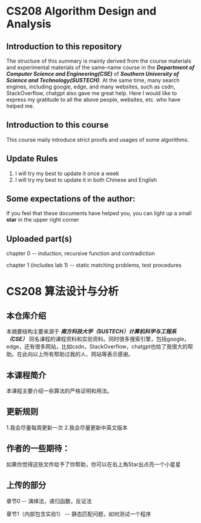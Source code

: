 # CS208 Algorithm Design and Analysis

## Introduction to this repository

The structure of this summary is mainly derived from the course materials and experimental materials of the same-name course in the ***Department of Computer Science and Engineering(CSE)*** of ***Southern University of Science and Technology(SUSTECH)***. At the same time, many search engines, including google, edge, and many websites, such as csdn, StackOverflow, chatgpt also gave me great help. Here I would like to express my gratitude to all the above people, websites, etc. who have helped me.

## Introduction to this course

This course maily introduce strict proofs and usages of some algorithms.

## Update Rules

1. I will try my best to update it once a week
2. I will try my best to update it in both Chinese and English

## Some expectations of the author:

If you feel that these documents have helped you, you can light up a small **star** in the upper right corner

## Uploaded part(s)

chapter 0 -- induction, recursive function and contradiction

chapter 1 (includes lab 1) -- static matching problems, test procedures


# CS208 算法设计与分析

## 本仓库介绍

本摘要结构主要来源于 ***南方科技大学（SUSTECH）计算机科学与工程系（CSE）*** 同名课程的课程资料和实验资料。同时很多搜索引擎，包括google，edge，还有很多网站，比如csdn，StackOverflow，chatgpt也给了我很大的帮助。在此向以上所有帮助过我的人、网站等表示感谢。

## 本课程简介

本课程主要介绍一些算法的严格证明和用法。

## 更新规则

1.我会尽量每周更新一次
2.我会尽量更新中英文版本

## 作者的一些期待：

如果你觉得这些文件给予了你帮助，你可以在右上角Star出点亮一个小星星

## 上传的部分

章节0 -- 演绎法，递归函数，反证法

章节1（内部包含实验1） -- 静态匹配问题，如何测试一个程序
